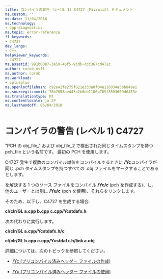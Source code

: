 ```yaml
---
title: コンパイラの警告 (レベル 1) C4727 |Microsoft ドキュメント
ms.custom: ''
ms.date: 11/04/2016
ms.technology:
- cpp-diagnostics
ms.topic: error-reference
f1_keywords:
- C4727
dev_langs:
- C++
helpviewer_keywords:
- C4727
ms.assetid: 991b0087-3a50-40f5-9cdb-cdc367cd472c
author: corob-msft
ms.author: corob
ms.workload:
- cplusplus
ms.openlocfilehash: c92e42fe275f821e333a0f04a116034a5bb849a1
ms.sourcegitcommit: 76b7653ae443a2b8eb1186b789f8503609d6453e
ms.translationtype: MT
ms.contentlocale: ja-JP
ms.lasthandoff: 05/04/2018
---
```

# <a name="compiler-warning-level-1-c4727"></a>コンパイラの警告 (レベル 1) C4727
"PCH の obj_file_1 および obj_file_2 で検出された同じタイムスタンプを持つ pch_file という名前です。  最初の PCH を使用します。  
  
 C4727 発生で複数のコンパイル単位をコンパイルするときに **/Yc**コンパイラが同じ .pch タイムスタンプを持つすべての .obj ファイルをマークすることであるとします。  
  
 を解決する 1 つのソース ファイルをコンパイル **/Yc/c** (pch を作成する)、し、他のユーザーとは別に **/Yu/c** (pch を使用)、それらをリンクします。  
  
 そのため、以下し、C4727 を生成する場合:  
  
 **cl/clr/GL a.cpp b.cpp c.cpp/Ycstdafx.h**  
  
 次の代わりに実行します。  
  
 **cl/clr/GL a.cpp/Ycstdafx.h/c**  
  
 **cl/clr/GL b.cpp c.cpp/Yustdafx.h/link a.obj**  
  
 詳細については、次のトピックを参照してください。  
  
-   [/Yc (プリコンパイル済みヘッダー ファイルの作成)](../../build/reference/yc-create-precompiled-header-file.md)  
  
-   [/Yu (プリコンパイル済みヘッダー ファイルの使用)](../../build/reference/yu-use-precompiled-header-file.md)